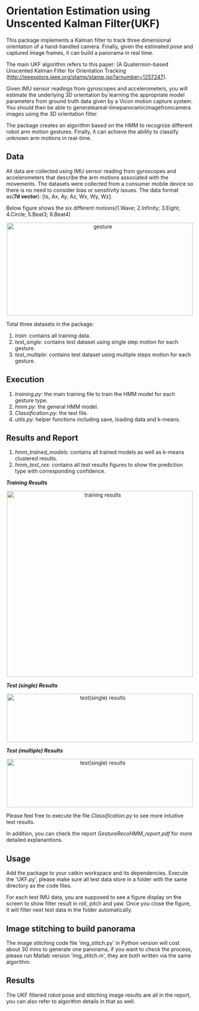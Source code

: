 # Orientation Estimation using Unscented Kalman Filter(UKF)

This package implements a Kalman filter to track three dimensional orientation of a hand-handled camera. Finally, given the estimated pose and captured image frames, it can build a panorama in real time.         

The main UKF algorithm refers to this paper: [A Quaternion-based Unscented Kalman Filter for Orientation Tracking (http://ieeexplore.ieee.org/stamp/stamp.jsp?arnumber=1257247).



Given IMU sensor readings from gyroscopes and accelerometers, you will estimate the underlying 3D             orientation by learning the appropriate model parameters from ground truth data given by a Vicon               motion capture system. You should then be able to generateareal-timepanoramicimagefromcamera                images using the 3D orientation filter.   

The package creates an algorithm based on the HMM to recognize different robot arm motion gestures. Finally, it can achieve the ability to classify unknown arm motions in real-time.       



Data
-----
All data are collected using IMU sensor reading from gyroscopes and accelerometers that describe the arm motions associated with the movements. The datasets were collected from a consumer mobile device so there is no need to consider bias or sensitivity issues. The data format as(**7d vector**): [ts, Ax, Ay, Az, Wx, Wy, Wz].      

Below figure shows the six different motions(1.Wave; 2.Infinity; 3.Eight; 4.Circle; 5.Beat3; 6.Beat4)
<div align=center>
  <img width="500" height="250" src="./gesture_fig.png", alt="gesture"/>
</div>

Total three datasets in the package:     
1. _train_: contains all training data.
2. _test_single_: contains test dataset using single step motion for each gesture.
3. _test_multiple_: contains test dataset using multiple steps motion for each gesture.


Execution
---------
1. _training.py_: the main training file to train the HMM model for each gesture type.
2. _hmm.py_: the general HMM model.
3. _Classification.py_: the test file.
4. _utils.py_: helper functions including save, loading data and k-means.



Results and Report
-------
1. _hmm_trained_models_: contains all trained models as well as k-means clustered results.
2. _hmm_test_res_: contains all test results figures to show the prediction type with corresponding confidence.

**_Training Results_**
<div align=center>
  <img width="500" height="500" src="./hmm_test_res/training.png", alt="training results"/>
</div>

**_Test (single) Results_** 
<div align=center>
   <img width="500" height="130" src="./hmm_test_res/test_single.png", alt="test(single) results"/>
</div>

**_Test (multiple) Results_** 
<div align=center>   
   <img width="500" height="130" src="./hmm_test_res/test_single.png", alt="test(single) results"/>
</div>


Please feel free to execute the file _Classification.py_ to see more intuitive test results.

In addition, you can check the report _GestureRecoHMM_report.pdf_ for more detailed explanantions.


Usage
-----
Add the package to your catkin workspace and its dependencies. Execute the 'UKF.py', please make sure all test data store in a folder with the same directory as the code files. 

For each test IMU data, you are supposed to see a figure display on the screen to show filter result in roll, pitch and yaw. Once you close the figure, it will filter next test data in the folder automatically. 

Image stitching to build panorama
---------------------------------
The image stitching code file 'img_stitch.py' in Python version will cost about 30 mins to generate one panorama, if you want to check the process, please run Matlab version 'img_stitch.m', they are both written via the same algorithm. 

Results
-------
The UKF filtered robot pose and stitching image results are all in the report, you can also refer to algorithm details in that as well. 
